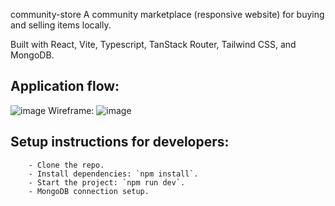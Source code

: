 community-store
A community marketplace (responsive website) for buying and selling items locally.

Built with React, Vite, Typescript, TanStack Router, Tailwind CSS, and MongoDB.

## Application flow:

![image](https://github.com/user-attachments/assets/69664558-b3b8-4ed8-8628-27036da52ee9)
Wireframe:
![image](https://github.com/user-attachments/assets/d9adc42e-f9b2-4646-89bf-9adcf860d717)

## Setup instructions for developers:

        - Clone the repo.
        - Install dependencies: `npm install`.
        - Start the project: `npm run dev`.
        - MongoDB connection setup.
